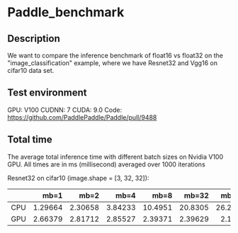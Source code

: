 # Paddle_benchmark

## Description
We want to compare the inference benchmark of float16 vs float32 on the "image_classification" example, where we have Resnet32 and Vgg16 on cifar10 data set.

## Test environment
GPU: V100
CUDNN: 7
CUDA: 9.0
Code: https://github.com/PaddlePaddle/Paddle/pull/9488

## Total time
The average total inference time with different batch sizes on Nvidia V100 GPU.
All times are in ms (millisecond) averaged over 1000 iterations

Resnet32 on cifar10 (image.shape = [3, 32, 32]):

|   |    mb=1 |    mb=2 |    mb=4 |    mb=8 |    mb=32 |   mb=64 |   mb=128 |   mb=256 |   mb=512 |
|---|--------:|--------:|--------:|---------:|---------:|---------:|---------:|---------:|---------:|
|CPU| 1.29664 | 2.30658 | 3.84233 | 10.4951  | 20.8305  |  26.2213 |  49.6337 |
|GPU| 2.66379 | 2.81712 | 2.85527 |  2.39371 |  2.39629 |   2.1023 |   2.4629 |
